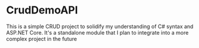 # CrudDemoAPI
This is a simple CRUD project to solidify my understanding of C# syntax and ASP.NET Core. It's a standalone module that I plan to integrate into a more complex project in the future

